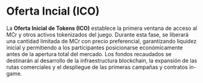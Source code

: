 # Oferta Incial (ICO)

La **Oferta Inicial de Tokens (ICO)** establece la primera ventana de acceso al MCr y otros activos tokenizados del juego. Durante esta fase, se liberará una cantidad limitada de MCr con precio preferencial, garantizando liquidez inicial y permitiendo a los participantes posicionarse económicamente antes de la apertura total del mercado. Los fondos recaudados se destinarán al desarrollo de la infraestructura blockchain, la expansión de las rutas comerciales y el despliegue de las primeras campañas y contratos in-game.

